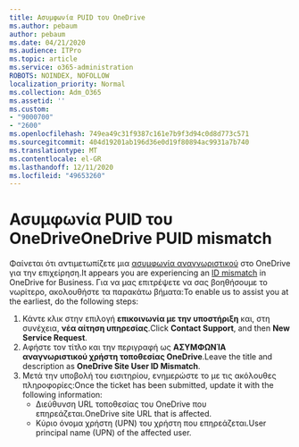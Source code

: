 ```yaml
---
title: Ασυμφωνία PUID του OneDrive
ms.author: pebaum
author: pebaum
ms.date: 04/21/2020
ms.audience: ITPro
ms.topic: article
ms.service: o365-administration
ROBOTS: NOINDEX, NOFOLLOW
localization_priority: Normal
ms.collection: Adm_O365
ms.assetid: ''
ms.custom:
- "9000700"
- "2600"
ms.openlocfilehash: 749ea49c31f9387c161e7b9f3d94c0d8d773c571
ms.sourcegitcommit: 404d19201ab196d36e0d19f80894ac9931a7b740
ms.translationtype: MT
ms.contentlocale: el-GR
ms.lasthandoff: 12/11/2020
ms.locfileid: "49653260"
---
```

# <a name="onedrive-puid-mismatch"></a><span data-ttu-id="aad47-102">Ασυμφωνία PUID του OneDrive</span><span class="sxs-lookup"><span data-stu-id="aad47-102">OneDrive PUID mismatch</span></span>

<span data-ttu-id="aad47-103">Φαίνεται ότι αντιμετωπίζετε μια [ασυμφωνία αναγνωριστικού](https://docs.microsoft.com/sharepoint/troubleshoot/administration/access-denied-or-need-permission-error-sharepoint-online-or-onedrive-for-business#when-accessing-a-onedrive-site) στο OneDrive για την επιχείρηση.</span><span class="sxs-lookup"><span data-stu-id="aad47-103">It appears you are experiencing an [ID mismatch](https://docs.microsoft.com/sharepoint/troubleshoot/administration/access-denied-or-need-permission-error-sharepoint-online-or-onedrive-for-business#when-accessing-a-onedrive-site) in OneDrive for Business.</span></span> <span data-ttu-id="aad47-104">Για να μας επιτρέψετε να σας βοηθήσουμε το νωρίτερο, ακολουθήστε τα παρακάτω βήματα:</span><span class="sxs-lookup"><span data-stu-id="aad47-104">To enable us to assist you at the earliest, do the following steps:</span></span>

1. <span data-ttu-id="aad47-105">Κάντε κλικ στην επιλογή  **επικοινωνία με την υποστήριξη** και, στη συνέχεια,  **νέα αίτηση υπηρεσίας**.</span><span class="sxs-lookup"><span data-stu-id="aad47-105">Click  **Contact Support**, and then  **New Service Request**.</span></span>
2. <span data-ttu-id="aad47-106">Αφήστε τον τίτλο και την περιγραφή ως  **ΑΣΥΜΦΩΝΊΑ αναγνωριστικού χρήστη τοποθεσίας OneDrive**.</span><span class="sxs-lookup"><span data-stu-id="aad47-106">Leave the title and description as  **OneDrive Site User ID Mismatch**.</span></span>
3. <span data-ttu-id="aad47-107">Μετά την υποβολή του εισιτηρίου, ενημερώστε το με τις ακόλουθες πληροφορίες:</span><span class="sxs-lookup"><span data-stu-id="aad47-107">Once the ticket has been submitted, update it with the following information:</span></span>
    - <span data-ttu-id="aad47-108">Διεύθυνση URL τοποθεσίας του OneDrive που επηρεάζεται.</span><span class="sxs-lookup"><span data-stu-id="aad47-108">OneDrive site URL that is affected.</span></span>
    - <span data-ttu-id="aad47-109">Κύριο όνομα χρήστη (UPN) του χρήστη που επηρεάζεται.</span><span class="sxs-lookup"><span data-stu-id="aad47-109">User principal name (UPN) of the affected user.</span></span>
